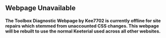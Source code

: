 ## Webpage Unavailable
#### The Toolbox Diagnostic Webpage by Kee7702 is currently offline for site repairs which stemmed from unaccounted CSS changes. This webpage will be rebuilt to use the normal Keeterial used across all other websites.
<script>if(location.pathname.split('/')[1].length==33&&location.pathname.split('/')[2]==undefined){document.getElementsByTagName('section')[0].innerHTML='<p style="margin:0">Google Drive Viewer has retired. Be sure to use the appropriate link below for your file id.</p><div class="filedownload-container"><i class="material-icons">backup</i><a href="https://media.kee7702.tk/resolve/'+location.pathname.split('/')[1]+'">Attempt resolving for backup file</a></div><div class="filedownload-container"><i class="material-icons">add_to_drive</i><a href="https://drive.google.com/file/d/'+location.pathname.split('/')[1]+'/view">View file ID on Google Drive</a></div>'}</script>
